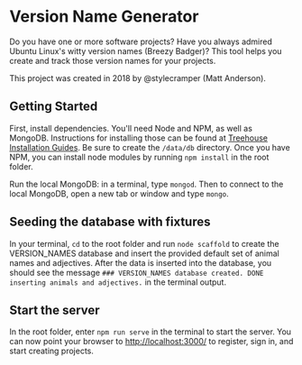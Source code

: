 # Version Name Generator

Do you have one or more software projects? Have you always admired Ubuntu Linux's witty version names (Breezy Badger)? This tool helps you create and track those version names for your projects.

This project was created in 2018 by @stylecramper (Matt Anderson).

## Getting Started

First, install dependencies. You'll need Node and NPM, as well as MongoDB. Instructions for installing those can be found at [Treehouse Installation Guides](https://treehouse.github.io/installation-guides/). Be sure to create the `/data/db` directory. Once you have NPM, you can install node modules by running `npm install` in the root folder.

Run the local MongoDB: in a terminal, type `mongod`. Then to connect to the local MongoDB, open a new tab or window and type `mongo`.

## Seeding the database with fixtures

In your terminal, `cd` to the root folder and run `node scaffold` to create the VERSION_NAMES database and insert the provided default set of animal names and adjectives. After the data is inserted into the database, you should see the message `### VERSION_NAMES database created. DONE inserting animals and adjectives.` in the terminal output.

## Start the server

In the root folder, enter `npm run serve` in the terminal to start the server. You can now point your browser to [http://localhost:3000/](http://localhost:3000/) to register, sign in, and start creating projects.

